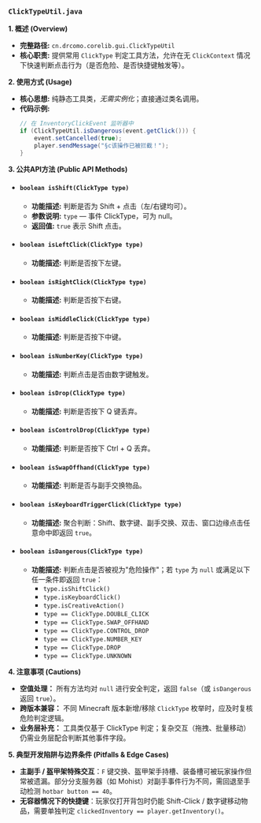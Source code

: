 ### `ClickTypeUtil.java`

**1. 概述 (Overview)**

  * **完整路径:** `cn.drcomo.corelib.gui.ClickTypeUtil`
  * **核心职责:** 提供常用 `ClickType` 判定工具方法，允许在无 `ClickContext` 情况下快速判断点击行为（是否危险、是否快捷键触发等）。

**2. 使用方式 (Usage)**

  * **核心思想:** 纯静态工具类，<em>无需实例化</em>；直接通过类名调用。
  * **代码示例:**
    ```java
    // 在 InventoryClickEvent 监听器中
    if (ClickTypeUtil.isDangerous(event.getClick())) {
        event.setCancelled(true);
        player.sendMessage("§c该操作已被拦截！");
    }
    ```

**3. 公共API方法 (Public API Methods)**

  * #### `boolean isShift(ClickType type)`

      * **功能描述:** 判断是否为 Shift + 点击（左/右键均可）。
      * **参数说明:** `type` — 事件 ClickType，可为 null。
      * **返回值:** `true` 表示 Shift 点击。

  * #### `boolean isLeftClick(ClickType type)`

      * **功能描述:** 判断是否按下左键。

  * #### `boolean isRightClick(ClickType type)`

      * **功能描述:** 判断是否按下右键。

  * #### `boolean isMiddleClick(ClickType type)`

      * **功能描述:** 判断是否按下中键。

  * #### `boolean isNumberKey(ClickType type)`

      * **功能描述:** 判断点击是否由数字键触发。

  * #### `boolean isDrop(ClickType type)`

      * **功能描述:** 判断是否按下 Q 键丢弃。

  * #### `boolean isControlDrop(ClickType type)`

      * **功能描述:** 判断是否按下 Ctrl + Q 丢弃。

  * #### `boolean isSwapOffhand(ClickType type)`

      * **功能描述:** 判断是否与副手交换物品。

  * #### `boolean isKeyboardTriggerClick(ClickType type)`

      * **功能描述:** 聚合判断：Shift、数字键、副手交换、双击、窗口边缘点击任意命中即返回 `true`。

  * #### `boolean isDangerous(ClickType type)`

      * **功能描述:** 判断点击是否被视为"危险操作"；若 `type` 为 `null` 或满足以下任一条件即返回 `true`：
        - `type.isShiftClick()`
        - `type.isKeyboardClick()`
        - `type.isCreativeAction()`
        - `type == ClickType.DOUBLE_CLICK`
        - `type == ClickType.SWAP_OFFHAND`
        - `type == ClickType.CONTROL_DROP`
        - `type == ClickType.NUMBER_KEY`
        - `type == ClickType.DROP`
        - `type == ClickType.UNKNOWN`

**4. 注意事项 (Cautions)**
  * **空值处理：** 所有方法均对 `null` 进行安全判定，返回 `false`（或 `isDangerous` 返回 `true`）。
  * **跨版本兼容：** 不同 Minecraft 版本新增/移除 `ClickType` 枚举时，应及时复核危险判定逻辑。
  * **业务层补充：** 工具类仅基于 ClickType 判定；复杂交互（拖拽、批量移动）仍需业务层配合判断其他事件字段。

**5. 典型开发陷阱与边界条件 (Pitfalls & Edge Cases)**

- **主副手 / 盔甲架特殊交互**：`F` 键交换、盔甲架手持槽、装备槽可被玩家操作但常被遗漏。部分分支服务器（如 Mohist）对副手事件行为不同，需回退至手动检测 `hotbar button == 40`。
- **无容器情况下的快捷键**：玩家仅打开背包时仍能 Shift-Click / 数字键移动物品，需要单独判定 `clickedInventory == player.getInventory()`。 